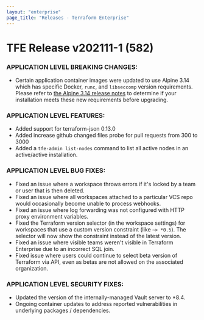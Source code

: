 ```yaml
---
layout: "enterprise"
page_title: "Releases - Terraform Enterprise"
---
```


# TFE Release v202111-1 (582)

### APPLICATION LEVEL BREAKING CHANGES:

* Certain application container images were updated to use Alpine 3.14 which has specific Docker, `runc`, and `libseccomp` version requirements. Please refer to [the Alpine 3.14 release notes](https://wiki.alpinelinux.org/wiki/Release_Notes_for_Alpine_3.14.0#faccessat2) to determine if your installation meets these new requirements before upgrading.

### APPLICATION LEVEL FEATURES:

* Added support for terraform-json 0.13.0
* Added increase github changed files probe for pull requests from 300 to 3000
* Added a `tfe-admin list-nodes` command to list all active nodes in an active/active installation.

### APPLICATION LEVEL BUG FIXES:

* Fixed an issue where a workspace throws errors if it's locked by a team or user that is then deleted.
* Fixed an issue where all workspaces attached to a particular VCS repo would occasionally become unable to process webhooks.
* Fixed an issue where log forwarding was not configured with HTTP proxy environment variables.
* Fixed the Terraform version selector (in the workspace settings) for workspaces that use a custom version constraint (like `~> *0.5`). The selector will now show the constraint instead of the latest version.
* Fixed an issue where visible teams weren't visible in Terraform Enterprise due to an incorrect SQL join.
* Fixed issue where users could continue to select beta version of Terraform via API, even as betas are not allowed on the associated organization.

### APPLICATION LEVEL SECURITY FIXES:

* Updated the version of the internally-managed Vault server to *8.4.
* Ongoing container updates to address reported vulnerabilities in underlying packages / dependencies.